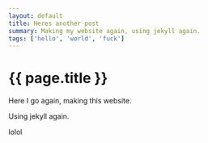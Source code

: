 ```yaml
---
layout: default
title: Heres another post
summary: Making my website again, using jekyll again.
tags: ['hello', 'world', 'fuck']
---
```


# {{ page.title }}

Here I go again, making this website. 

Using jekyll again.

lolol
